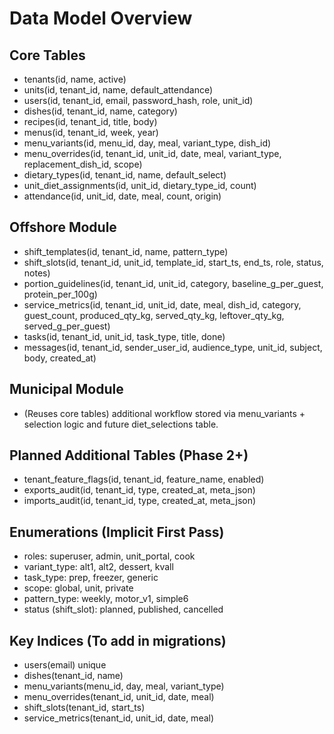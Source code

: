 # Data Model Overview

## Core Tables
- tenants(id, name, active)
- units(id, tenant_id, name, default_attendance)
- users(id, tenant_id, email, password_hash, role, unit_id)
- dishes(id, tenant_id, name, category)
- recipes(id, tenant_id, title, body)
- menus(id, tenant_id, week, year)
- menu_variants(id, menu_id, day, meal, variant_type, dish_id)
- menu_overrides(id, tenant_id, unit_id, date, meal, variant_type, replacement_dish_id, scope)
- dietary_types(id, tenant_id, name, default_select)
- unit_diet_assignments(id, unit_id, dietary_type_id, count)
- attendance(id, unit_id, date, meal, count, origin)

## Offshore Module
- shift_templates(id, tenant_id, name, pattern_type)
- shift_slots(id, tenant_id, unit_id, template_id, start_ts, end_ts, role, status, notes)
- portion_guidelines(id, tenant_id, unit_id, category, baseline_g_per_guest, protein_per_100g)
- service_metrics(id, tenant_id, unit_id, date, meal, dish_id, category, guest_count, produced_qty_kg, served_qty_kg, leftover_qty_kg, served_g_per_guest)
- tasks(id, tenant_id, unit_id, task_type, title, done)
- messages(id, tenant_id, sender_user_id, audience_type, unit_id, subject, body, created_at)

## Municipal Module
- (Reuses core tables) additional workflow stored via menu_variants + selection logic and future diet_selections table.

## Planned Additional Tables (Phase 2+)
- tenant_feature_flags(id, tenant_id, feature_name, enabled)
- exports_audit(id, tenant_id, type, created_at, meta_json)
- imports_audit(id, tenant_id, type, created_at, meta_json)

## Enumerations (Implicit First Pass)
- roles: superuser, admin, unit_portal, cook
- variant_type: alt1, alt2, dessert, kvall
- task_type: prep, freezer, generic
- scope: global, unit, private
- pattern_type: weekly, motor_v1, simple6
- status (shift_slot): planned, published, cancelled

## Key Indices (To add in migrations)
- users(email) unique
- dishes(tenant_id, name)
- menu_variants(menu_id, day, meal, variant_type)
- menu_overrides(tenant_id, unit_id, date, meal)
- shift_slots(tenant_id, start_ts)
- service_metrics(tenant_id, unit_id, date, meal)
